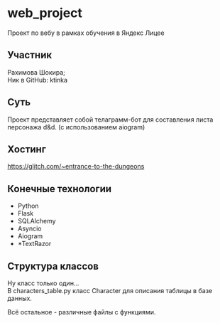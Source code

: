 # web_project

Проект по вебу в рамках обучения в Яндекс Лицее

## Участник

Рахимова Шокира;   
Ник в GitHub: ktinka

## Суть

Проект представляет собой телаграмм-бот для составления листа персонажа d&d. (с использованием aiogram)

## Хостинг

https://glitch.com/~entrance-to-the-dungeons

## Конечные технологии

- Python
- Flask
- SQLAlchemy
- Asyncio
- Aiogram
- *TextRazor

## Структура классов

Ну класс только один…   
В characters_table.py класс Character для описания таблицы в базе данных.   

Всё остальное - различные файлы с функциями.
